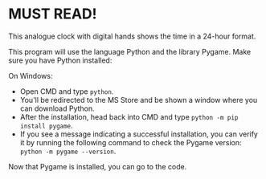 # MUST READ!
This analogue clock with digital hands shows the time in a 24-hour format.

This program will use the language Python and the library Pygame.
Make sure you have Python installed:

On Windows:
- Open CMD and type `python`.
- You'll be redirected to the MS Store and be shown a window where you can download Python.
- After the installation, head back into CMD and type `python -m pip install pygame`.
- If you see a message indicating a successful installation, you can verify it by running the following command to check the Pygame version: `python -m pygame --version`.

Now that Pygame is installed, you can go to the code.
